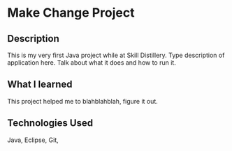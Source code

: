 # Make Change Project

## Description
This is my very first Java project while at Skill Distillery. Type description of application here. Talk about what it does and how to run it.

## What I learned
This project helped me to blahblahblah, figure it out.

## Technologies Used
Java, Eclipse, Git,
